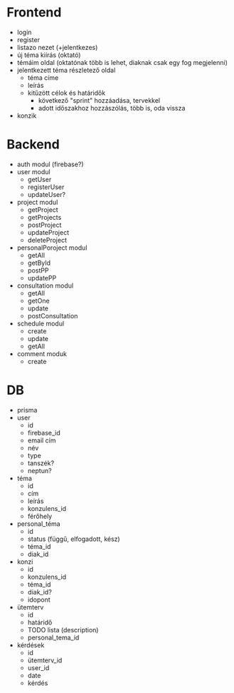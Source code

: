 # Frontend

- login
- register
- listazo nezet (+jelentkezes)
- új téma kiírás (oktató)
- témáim oldal (oktatónak több is lehet, diaknak csak egy fog megjelenni)
- jelentkezett téma részletező oldal
  - téma címe
  - leírás
  - kitűzött célok és határidők
    - következő "sprint" hozzáadása, tervekkel
    - adott időszakhoz hozzászólás, több is, oda vissza
- konzik

# Backend

- auth modul (firebase?)
- user modul
  - getUser
  - registerUser
  - updateUser?
- project modul
  - getProject
  - getProjects
  - postProject
  - updateProject
  - deleteProject
- personalPoroject modul
  - getAll
  - getById
  - postPP
  - updatePP
- consultation modul
  - getAll
  - getOne
  - update
  - postConsultation
- schedule modul
  - create
  - update
  - getAll
- comment moduk
  - create

# DB

- prisma
- user
  - id
  - firebase_id
  - email cím
  - név
  - type
  - tanszék?
  - neptun?
- téma
  - id
  - cím
  - leírás
  - konzulens_id
  - férőhely
- personal_téma
  - id
  - status (függű, elfogadott, kész)
  - téma_id
  - diak_id
- konzi
  - id
  - konzulens_id
  - téma_id
  - diak_id?
  - idopont
- ütemterv
  - id
  - határidő
  - TODO lista (description)
  - personal_tema_id
- kérdések
  - id
  - ütemterv_id
  - user_id
  - date
  - kérdés
